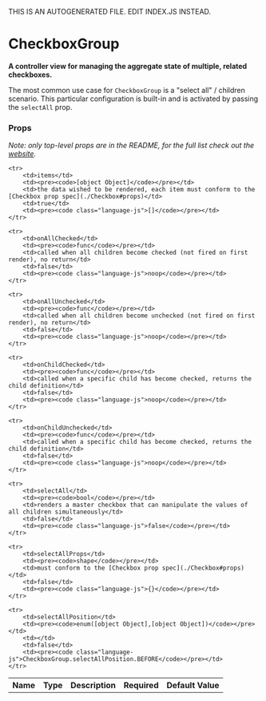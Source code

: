 THIS IS AN AUTOGENERATED FILE. EDIT INDEX.JS INSTEAD.

# CheckboxGroup
__A controller view for managing the aggregate state of multiple, related checkboxes.__

The most common use case for `CheckboxGroup` is a "select all" / children scenario. This particular
configuration is built-in and is activated by passing the `selectAll` prop.

### Props

_Note: only top-level props are in the README, for the full list check out the [website](http://boundless.js.org/CheckboxGroup#props)._

<table>
    <tr>
        <th>Name</th>
        <th>Type</th>
        <th>Description</th>
        <th>Required</th>
        <th>Default Value</th>
    </tr>
    
    <tr>
        <td>items</td>
        <td><pre><code>[object Object]</code></pre></td>
        <td>the data wished to be rendered, each item must conform to the [Checkbox prop spec](./Checkbox#props)</td>
        <td>true</td>
        <td><pre><code class="language-js">[]</code></pre></td>
    </tr>
    
    <tr>
        <td>onAllChecked</td>
        <td><pre><code>func</code></pre></td>
        <td>called when all children become checked (not fired on first render), no return</td>
        <td>false</td>
        <td><pre><code class="language-js">noop</code></pre></td>
    </tr>
    
    <tr>
        <td>onAllUnchecked</td>
        <td><pre><code>func</code></pre></td>
        <td>called when all children become unchecked (not fired on first render), no return</td>
        <td>false</td>
        <td><pre><code class="language-js">noop</code></pre></td>
    </tr>
    
    <tr>
        <td>onChildChecked</td>
        <td><pre><code>func</code></pre></td>
        <td>called when a specific child has become checked, returns the child definition</td>
        <td>false</td>
        <td><pre><code class="language-js">noop</code></pre></td>
    </tr>
    
    <tr>
        <td>onChildUnchecked</td>
        <td><pre><code>func</code></pre></td>
        <td>called when a specific child has become checked, returns the child definition</td>
        <td>false</td>
        <td><pre><code class="language-js">noop</code></pre></td>
    </tr>
    
    <tr>
        <td>selectAll</td>
        <td><pre><code>bool</code></pre></td>
        <td>renders a master checkbox that can manipulate the values of all children simultaneously</td>
        <td>false</td>
        <td><pre><code class="language-js">false</code></pre></td>
    </tr>
    
    <tr>
        <td>selectAllProps</td>
        <td><pre><code>shape</code></pre></td>
        <td>must conform to the [Checkbox prop spec](./Checkbox#props)</td>
        <td>false</td>
        <td><pre><code class="language-js">{}</code></pre></td>
    </tr>
    
    <tr>
        <td>selectAllPosition</td>
        <td><pre><code>enum([object Object],[object Object])</code></pre></td>
        <td></td>
        <td>false</td>
        <td><pre><code class="language-js">CheckboxGroup.selectAllPosition.BEFORE</code></pre></td>
    </tr>
    
</table>
